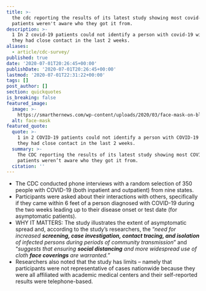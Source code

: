 ```yaml
---
title: >-
  the cdc reporting the results of its latest study showing most covid-19
  patients weren't aware who they got it from.
description: >-
  1 In 2 covid-19 patients could not identify a person with covid-19 with whom
  they had close contact in the last 2 weeks.
aliases:
  - article/cdc-survey/
published: true
date: '2020-07-01T20:26:45+00:00'
publishDate: '2020-07-01T20:26:45+00:00'
lastmod: '2020-07-01T22:31:22+00:00'
tags: []
post_author: []
section: quickquotes
is_breaking: false
featured_image:
  image: >-
    https://smarthernews.com/wp-content/uploads/2020/03/face-mask-on-blue-background-3786153-scaled-e1584050270813-1024x641.jpg
  alt: face-mask
featured_quote:
  quote: >-
    1 in 2 COVID-19 patients could not identify a person with COVID-19 with whom
    they had close contact in the last 2 weeks.
  summary: >-
    The CDC reporting the results of its latest study showing most COVID-19
    patients weren’t aware who they got it from.
  citation: ''
---
```

*   The CDC conducted phone interviews with a random selection of 350 people with COVID-19 (both inpatient and outpatient) from nine states.
*   Participants were asked about their interactions with others, specifically if they came within 6 feet of a person diagnosed with COVID-19 during the two weeks leading up to their disease onset or test date (for asymptomatic patients).
*   WHY IT MATTERS: The study illustrates the extent of asymptomatic spread and, according to the study’s researchers, the “_need for increased **screening, case investigation, contact tracing, and isolation** of infected persons during periods of community transmission_” and “_suggests that ensuring **social distancing** and more widespread use of cloth **face coverings** are warranted.”_
*   Researchers also noted that the study has limits – namely that participants were not representative of cases nationwide because they were all affiliated with academic medical centers and their self-reported results were telephone-based.
